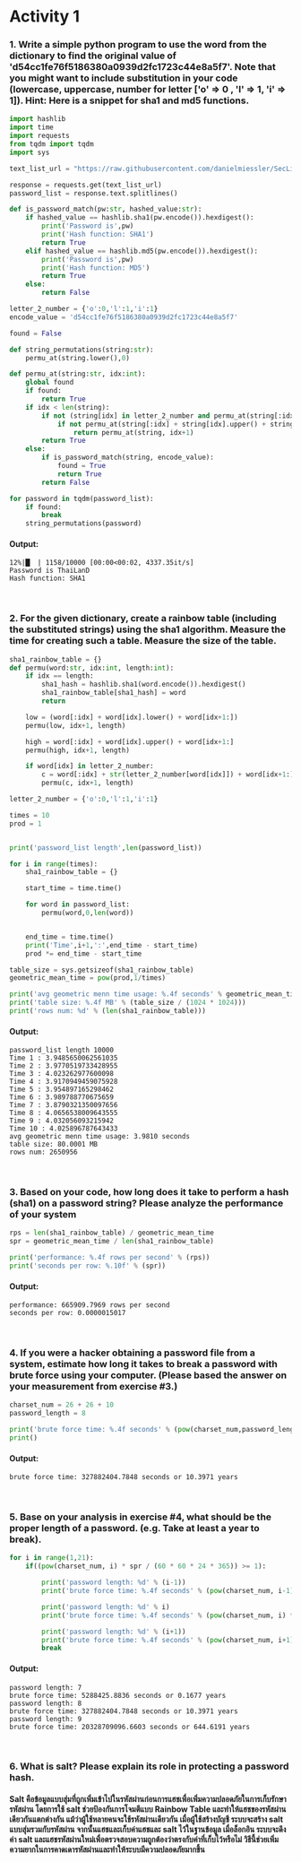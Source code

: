 # **Activity 1**

### 1. Write a simple python program to use the word from the dictionary to find the original value of \'**d54cc1fe76f5186380a0939d2fc1723c44e8a5f7**\'. Note that you might want to include substitution in your code (lowercase, uppercase, number for letter \['o' =\> 0 , 'l' =\> 1, 'i' =\> 1\]). Hint: Here is a snippet for sha1 and md5 functions.

```python
import hashlib
import time
import requests
from tqdm import tqdm
import sys

text_list_url = "https://raw.githubusercontent.com/danielmiessler/SecLists/master/Passwords/Common-Credentials/10k-most-common.txt"

response = requests.get(text_list_url)
password_list = response.text.splitlines()
```

```python
def is_password_match(pw:str, hashed_value:str):
    if hashed_value == hashlib.sha1(pw.encode()).hexdigest():
        print('Password is',pw)
        print('Hash function: SHA1')
        return True
    elif hashed_value == hashlib.md5(pw.encode()).hexdigest():
        print('Password is',pw)
        print('Hash function: MD5')
        return True
    else:
        return False
```

```python
letter_2_number = {'o':0,'l':1,'i':1}
encode_value = 'd54cc1fe76f5186380a0939d2fc1723c44e8a5f7'

found = False

def string_permutations(string:str):
    permu_at(string.lower(),0)

def permu_at(string:str, idx:int):
    global found
    if found:
        return True
    if idx < len(string):
        if not (string[idx] in letter_2_number and permu_at(string[:idx] + str(letter_2_number[string[idx]]) + string[idx+1:], idx+1)):
            if not permu_at(string[:idx] + string[idx].upper() + string[idx+1:],idx+1):
                return permu_at(string, idx+1)
        return True
    else:
        if is_password_match(string, encode_value):
            found = True
            return True
        return False
```

```python
for password in tqdm(password_list):
    if found:
        break
    string_permutations(password)
```

#### Output:

    12%|█▏ | 1158/10000 [00:00<00:02, 4337.35it/s]
    Password is ThaiLanD
    Hash function: SHA1

<br/>

### 2. For the given dictionary, create a rainbow table (including the substituted strings) using the sha1 algorithm. Measure the time for creating such a table. Measure the size of the table.

```python
sha1_rainbow_table = {}
def permu(word:str, idx:int, length:int):
    if idx == length:
        sha1_hash = hashlib.sha1(word.encode()).hexdigest()
        sha1_rainbow_table[sha1_hash] = word
        return

    low = (word[:idx] + word[idx].lower() + word[idx+1:])
    permu(low, idx+1, length)

    high = word[:idx] + word[idx].upper() + word[idx+1:]
    permu(high, idx+1, length)

    if word[idx] in letter_2_number:
        c = word[:idx] + str(letter_2_number[word[idx]]) + word[idx+1:]
        permu(c, idx+1, length)
```

```python
letter_2_number = {'o':0,'l':1,'i':1}

times = 10
prod = 1


print('password_list length',len(password_list))

for i in range(times):
    sha1_rainbow_table = {}

    start_time = time.time()

    for word in password_list:
        permu(word,0,len(word))


    end_time = time.time()
    print('Time',i+1,':',end_time - start_time)
    prod *= end_time - start_time

table_size = sys.getsizeof(sha1_rainbow_table)
geometric_mean_time = pow(prod,1/times)

print('avg geometric menn time usage: %.4f seconds' % geometric_mean_time)
print('table size: %.4f MB' % (table_size / (1024 * 1024)))
print('rows num: %d' % (len(sha1_rainbow_table)))
```

#### Output:

    password_list length 10000
    Time 1 : 3.9485650062561035
    Time 2 : 3.9770519733428955
    Time 3 : 4.023262977600098
    Time 4 : 3.9170949459075928
    Time 5 : 3.954897165298462
    Time 6 : 3.989788770675659
    Time 7 : 3.8790321350097656
    Time 8 : 4.0656538009643555
    Time 9 : 4.032056093215942
    Time 10 : 4.025896787643433
    avg geometric menn time usage: 3.9810 seconds
    table size: 80.0001 MB
    rows num: 2650956

<br/>

### 3. Based on your code, how long does it take to perform a hash (sha1) on a password string? Please analyze the performance of your system

```python
rps = len(sha1_rainbow_table) / geometric_mean_time
spr = geometric_mean_time / len(sha1_rainbow_table)

print('performance: %.4f rows per second' % (rps))
print('seconds per row: %.10f' % (spr))
```

#### Output:

    performance: 665909.7969 rows per second
    seconds per row: 0.0000015017

<br/>

### 4. If you were a hacker obtaining a password file from a system, estimate how long it takes to break a password with brute force using your computer. (Please based the answer on your measurement from exercise #3.)

```python
charset_num = 26 + 26 + 10
password_length = 8

print('brute force time: %.4f seconds' % (pow(charset_num,password_length) * spr),'or %.4f years' % (pow(charset_num,password_length) * spr / (60 * 60 * 24 * 365)))
print()
```

#### Output:

    brute force time: 327882404.7848 seconds or 10.3971 years

<br/>

### 5. Base on your analysis in exercise #4, what should be the proper length of a password. (e.g. Take at least a year to break).

```python
for i in range(1,21):
    if((pow(charset_num, i) * spr / (60 * 60 * 24 * 365)) >= 1):

        print('password length: %d' % (i-1))
        print('brute force time: %.4f seconds' % (pow(charset_num, i-1) * spr),'or %.4f years' % (pow(charset_num, i-1) * spr / (60 * 60 * 24 * 365)))

        print('password length: %d' % i)
        print('brute force time: %.4f seconds' % (pow(charset_num, i) * spr),'or %.4f years' % (pow(charset_num, i) * spr / (60 * 60 * 24 * 365)))

        print('password length: %d' % (i+1))
        print('brute force time: %.4f seconds' % (pow(charset_num, i+1) * spr),'or %.4f years' % (pow(charset_num, i+1) * spr / (60 * 60 * 24 * 365)))
        break
```

#### Output:

    password length: 7
    brute force time: 5288425.8836 seconds or 0.1677 years
    password length: 8
    brute force time: 327882404.7848 seconds or 10.3971 years
    password length: 9
    brute force time: 20328709096.6603 seconds or 644.6191 years

<br/>

### 6. What is salt? Please explain its role in protecting a password hash.

#### **Salt** คือข้อมูลแบบสุ่มที่ถูกเพิ่มเข้าไปในรหัสผ่านก่อนการแฮชเพื่อเพิ่มความปลอดภัยในการเก็บรักษารหัสผ่าน โดยการใช้ salt ช่วยป้องกันการโจมตีแบบ Rainbow Table และทำให้แฮชของรหัสผ่านเดียวกันแตกต่างกัน แม้ว่าผู้ใช้หลายคนจะใช้รหัสผ่านเดียวกัน เมื่อผู้ใช้สร้างบัญชี ระบบจะสร้าง salt แบบสุ่มรวมกับรหัสผ่าน จากนั้นแฮชและเก็บค่าแฮชและ salt ไว้ในฐานข้อมูล เมื่อล็อกอิน ระบบจะดึงค่า salt และแฮชรหัสผ่านใหม่เพื่อตรวจสอบความถูกต้องว่าตรงกับค่าที่เก็บไว้หรือไม่ วิธีนี้ช่วยเพิ่มความยากในการคาดเดารหัสผ่านและทำให้ระบบมีความปลอดภัยมากขึ้น
